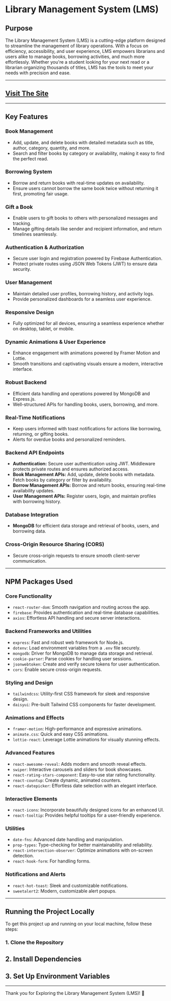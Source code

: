 # Library Management System (LMS)

## Purpose

The Library Management System (LMS) is a cutting-edge platform designed to streamline the management of library operations. With a focus on efficiency, accessibility, and user experience, LMS empowers librarians and users alike to manage books, borrowing activities, and much more effortlessly. Whether you're a student looking for your next read or a librarian organizing thousands of titles, LMS has the tools to meet your needs with precision and ease.

---

## [Visit The Site](https://assignment-11-batch-10.netlify.app)

---

## Key Features

### **Book Management**

- Add, update, and delete books with detailed metadata such as title, author, category, quantity, and more.
- Search and filter books by category or availability, making it easy to find the perfect read.

### **Borrowing System**

- Borrow and return books with real-time updates on availability.
- Ensure users cannot borrow the same book twice without returning it first, promoting fair usage.

### **Gift a Book**

- Enable users to gift books to others with personalized messages and tracking.
- Manage gifting details like sender and recipient information, and return timelines seamlessly.

### **Authentication & Authorization**

- Secure user login and registration powered by Firebase Authentication.
- Protect private routes using JSON Web Tokens (JWT) to ensure data security.

### **User Management**

- Maintain detailed user profiles, borrowing history, and activity logs.
- Provide personalized dashboards for a seamless user experience.

### **Responsive Design**

- Fully optimized for all devices, ensuring a seamless experience whether on desktop, tablet, or mobile.

### **Dynamic Animations & User Experience**

- Enhance engagement with animations powered by Framer Motion and Lottie.
- Smooth transitions and captivating visuals ensure a modern, interactive interface.

### **Robust Backend**

- Efficient data handling and operations powered by MongoDB and Express.js.
- Well-structured APIs for handling books, users, borrowing, and more.

### **Real-Time Notifications**

- Keep users informed with toast notifications for actions like borrowing, returning, or gifting books.
- Alerts for overdue books and personalized reminders.

### **Backend API Endpoints**

- **Authentication:** Secure user authentication using JWT. Middleware protects private routes and ensures authorized access.
- **Book Management APIs:** Add, update, delete books with metadata. Fetch books by category or filter by availability.
- **Borrow Management APIs:** Borrow and return books, ensuring real-time availability updates.
- **User Management APIs:** Register users, login, and maintain profiles with borrowing history.

### **Database Integration**

- **MongoDB** for efficient data storage and retrieval of books, users, and borrowing data.

### **Cross-Origin Resource Sharing (CORS)**

- Secure cross-origin requests to ensure smooth client-server communication.

---

## NPM Packages Used

### **Core Functionality**

- `react-router-dom`: Smooth navigation and routing across the app.
- `firebase`: Provides authentication and real-time database capabilities.
- `axios`: Effortless API handling and secure server interactions.

### **Backend Frameworks and Utilities**

- `express`: Fast and robust web framework for Node.js.
- `dotenv`: Load environment variables from a `.env` file securely.
- `mongodb`: Driver for MongoDB to manage data storage and retrieval.
- `cookie-parser`: Parse cookies for handling user sessions.
- `jsonwebtoken`: Create and verify secure tokens for user authentication.
- `cors`: Enable secure cross-origin requests.

### **Styling and Design**

- `tailwindcss`: Utility-first CSS framework for sleek and responsive design.
- `daisyui`: Pre-built Tailwind CSS components for faster development.

### **Animations and Effects**

- `framer-motion`: High-performance and expressive animations.
- `animate.css`: Quick and easy CSS animations.
- `lottie-react`: Leverage Lottie animations for visually stunning effects.

### **Advanced Features**

- `react-awesome-reveal`: Adds modern and smooth reveal effects.
- `swiper`: Interactive carousels and sliders for book showcases.
- `react-rating-stars-component`: Easy-to-use star rating functionality.
- `react-countup`: Create dynamic, animated counters.
- `react-datepicker`: Effortless date selection with an elegant interface.

### **Interactive Elements**

- `react-icons`: Incorporate beautifully designed icons for an enhanced UI.
- `react-tooltip`: Provides helpful tooltips for a user-friendly experience.

### **Utilities**

- `date-fns`: Advanced date handling and manipulation.
- `prop-types`: Type-checking for better maintainability and reliability.
- `react-intersection-observer`: Optimize animations with on-screen detection.
- `react-hook-form`: For handling forms.

### **Notifications and Alerts**

- `react-hot-toast`: Sleek and customizable notifications.
- `sweetalert2`: Modern, customizable alert popups.

---

## Running the Project Locally

To get this project up and running on your local machine, follow these steps:

### 1. Clone the Repository

## 2. Install Dependencies

## 3. Set Up Environment Variables

---

Thank you for Exploring the Library Management System (LMS)! 🚀
